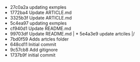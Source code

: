 * 27c0a2a updating exmples
* 1772ba4 Update ARTICLE.md
* 3325b3f Update ARTICLE.md
* 5c4ea97 updating exmples
* cf940d1 Update README.md
* 99703df Update README.md
| * 5e4a3e9 update artciles
|/  
* 7bd0f59 Adds artcles folder
* 648cd11 Initial commit
* 9c57cb8 Add gitignore
* 1737b9f initial commit